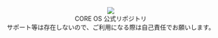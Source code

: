 <div align="center">
<img src="https://user-images.githubusercontent.com/88177671/190918419-764467bc-b945-4200-9fc6-db0bdec67520.png">
<br>
CORE OS 公式リポジトリ
<br>
サポート等は存在しないので、ご利用になる際は自己責任でお願いします。
</div>
